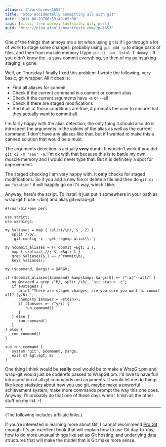 ```yaml
---
aliases: ["/archives/1653"]
title: "Stop accidentally committing all with git"
date: "2011-08-29T06:59:49-05:00"
tags: [mitsi, frew-warez, toolsmith, git, perl]
guid: "http://blog.afoolishmanifesto.com/?p=1653"
---
```

One of the things that annoys me a lot when using git is if I go through a lot
of work to stage some changes, probably using `git add -p` to stage parts of
files, and then from muscle memory I type `git ci -am 'lolol I dummy'`. If you
didn't know the -a says commit everything, so then of my painstaking staging is
gone.

Well, on Thursday I finally fixed this problem. I wrote the following, very
basic, git wrapper. All it does is:

- Find all aliases for commit
- Check if the current command is a commit or commit alias
- Check if the current arguments have -a or --all
- Check if there are staged modifications
- And if all of those conditions are true, it prompts the user to ensure that they actually want to commit all.

I'm fairly happy with the alias detection; the only thing it should also do is
introspect the arguments in the values of the alias as well as the current
command. I don't have any aliases like that, but if I wanted to make this a
canned solution that would be a must.

The arguments detection is actually **very** dumb. It wouldn't work if you did
`git ci -m 'Foo' -a`. I'm ok with that because this is to battle my own muscle
memory and I would never type that. But it is definitely a spot for improvement.

The staged checking I am very happy with. It **only** checks for staged
modifications. So if you add a new file or delete a file and then do `git ci -am
"station"` it will happily go on it's way, which I like.

Anyway, here's the script. To install it just put it somewhere in your path as
wrap-git (I use ~/bin) and alias git=wrap-git

```
#!/usr/bin/env perl

use strict;
use warnings;

my %aliases = map { split(/\n/, $_, 2) }
   split /\0/,
   `git config -z --get-regexp alias\\.`;

my %commit_aliases = (( commit =&gt; 1 ),
   map { s/alias\.//; $_ =&gt; 1 }
   grep $aliases{$_} =~ /^commit\b/,
   keys %aliases);

my ($command, @args) = @ARGV;

if ($commit_aliases{$command} &amp;&amp; $args[0] =~ /^-a|^--all/) {
   my @staged = grep /^M/, split /\0/, `git status -z`;
   if (@staged) {
      print "There are staged changes, are you sure you want to commit all? (y/N) ";
      chomp(my $answer = <stdin>);
      if ($answer =~ /^y/i) {
         run_command()
      }
   } else {
      run_command()
   }
} else {
   run_command()
}

sub run_command {
   system 'git', $command, @args;
   exit $? &gt;&gt; 8;
}
```

One thing I think would be **really** cool would be to make a WrapGit.pm and
wrap-git would just be coderefs passed to WrapGit.pm. I'd love to have full
introspection of all git commands and arguments. It would let me do things like
keep statistics about how you use git, maybe make a powerful achievement system,
make more commands prompt the way this one does. Anyway, I'll probably do that
one of these days when I finish all the other stuff on my list :-)

---

(The following includes affiliate links.)

If you're interested in learning more about Git, I cannot recommend
<a  href="https://www.amazon.com/gp/product/1484200772/ref=as_li_tl?ie=UTF8&camp=1789&creative=9325&creativeASIN=1484200772&linkCode=as2&tag=afoolishmanif-20&linkId=73f85964b6ab98ea870583701b7e77aa">Pro Git</a><img src="//ir-na.amazon-adsystem.com/e/ir?t=afoolishmanif-20&l=am2&o=1&a=1484200772" width="1" height="1" border="0" alt="" style="border:none !important; margin:0px !important;" />
enough.  It's an excellent book that will explain how to use Git day-to-day, how
to do more unusual things like set up Git hosting, and underlying data
structures that will make the model that is Git make more sense.

